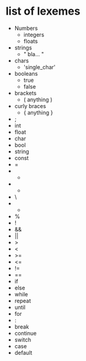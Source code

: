 # list of lexemes

- Numbers
  - integers
  - floats
- strings
  - " bla... "
- chars
  - 'single_char'
- booleans
  - true
  - false
- brackets
  - ( anything )
- curly braces
  - { anything }
- ;
- int
- float
- char
- bool
- string
- const
- =
- -
- -
- \
- -
- %
- !
- &&
- ||
- \>
- <
- \>=
- <=
- !=
- ==
- if
- else
- while
- repeat
- until
- for
- :
- break
- continue
- switch
- case
- default
